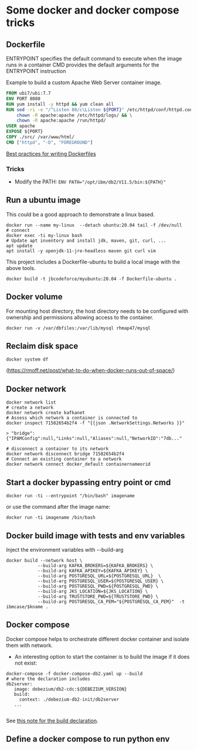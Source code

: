 # Some docker and docker compose tricks

## Dockerfile

ENTRYPOINT specifies the default command to execute when the image runs in a container
CMD provides the default arguments for the ENTRYPOINT instruction

Example to build a custom Apache Web Server container image.

```dockerfile
FROM ubi7/ubi:7.7
ENV PORT 8080
RUN yum install -y httpd && yum clean all
RUN sed -ri -e "/^Listen 80/c\Listen ${PORT}" /etc/httpd/conf/httpd.conf && \
    chown -R apache:apache /etc/httpd/logs/ && \
    chown -R apache:apache /run/httpd/
USER apache
EXPOSE ${PORT}
COPY ./src/ /var/www/html/
CMD ["httpd", "-D", "FOREGROUND"]
```

[Best practices for writing Dockerfiles](https://docs.docker.com/develop/develop-images/dockerfile_best-practices/)

### Tricks

* Modify the PATH:  `ENV PATH="/opt/ibm/db2/V11.5/bin:${PATH}"`


## Run a ubuntu image

This could be a good approach to demonstrate a linux based.

```shell
docker run --name my-linux  --detach ubuntu:20.04 tail -f /dev/null
# connect
docker exec -ti my-linux bash
# Update apt inventory and install jdk, maven, git, curl, ... 
apt update
apt install -y openjdk-11-jre-headless maven git curl vim
```

This project includes a Dockerfile-ubuntu to build a local image with the above tools.

```shell
docker build -t jbcodeforce/myubuntu:20.04 -f Dockerfile-ubuntu .
```

## Docker volume

For mounting host directory, the host directory needs to be configured with ownership and permissions allowing access to the container.

```shell
docker run -v /var/dbfiles:/var/lib/mysql rhmap47/mysql
```

## Reclaim disk space

```shell
docker system df
```

(https://rmoff.net/post/what-to-do-when-docker-runs-out-of-space/)

## Docker network

```shell
docker network list
# create a network
docker network create kafkanet
# Assess which network a container is connected to
docker inspect 71582654b2f4 -f "{{json .NetworkSettings.Networks }}"

> "bridge":{"IPAMConfig":null,"Links":null,"Aliases":null,"NetworkID":"7db..."

# disconnect a container to its network
docker network disconnect bridge 71582654b2f4
# Connect an existing container to a network
docker network connect docker_default containernameorid
```

## Start a docker bypassing entry point or cmd

```shell
docker run -ti --entrypoint "/bin/bash" imagename
```

or use the command after the image name:

```shell
docker run -ti imagename /bin/bash 
```

## Docker build image with tests and env variables

Inject the environment variables with --build-arg

```shell
docker build --network host \
            --build-arg KAFKA_BROKERS=${KAFKA_BROKERS} \
            --build-arg KAFKA_APIKEY=${KAFKA_APIKEY} \
            --build-arg POSTGRESQL_URL=${POSTGRESQL_URL}  \
            --build-arg POSTGRESQL_USER=${POSTGRESQL_USER} \
            --build-arg POSTGRESQL_PWD=${POSTGRESQL_PWD} \
            --build-arg JKS_LOCATION=${JKS_LOCATION} \
            --build-arg TRUSTSTORE_PWD=${TRUSTSTORE_PWD} \
            --build-arg POSTGRESQL_CA_PEM="${POSTGRESQL_CA_PEM}"  -t ibmcase/$kname .

```

## Docker compose

Docker compose helps to orchestrate different docker container and isolate them with network. 

* An interesting option to start the container is to build the image if it does not exist:

 ```shell
 docker-compose -f docker-compose-db2.yaml up --build
# where the declaration includes
db2server:
    image: debezium/db2-cdc:${DEBEZIUM_VERSION}
    build:
      context: ./debezium-db2-init/db2server
    ...
    
 ```

 See [this note for the build declaration](https://docs.docker.com/compose/compose-file/#build).

## Define a docker compose to run python env
